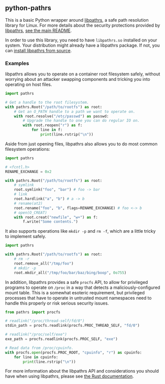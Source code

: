 ## python-pathrs ##

This is a basic Python wrapper around [libpathrs][libpathrs], a safe path
resolution library for Linux. For more details about the security protections
provided by [libpathrs][libpathrs], [see the main README][libpathrs-readme].

In order to use this library, you need to have `libpathrs.so` installed on your
system. Your distribution might already have a libpathrs package. If not, you
can [install libpathrs from source][libpathrs].

### Examples ###

libpathrs allows you to operate on a container root filesystem safely, without
worrying about an attacker swapping components and tricking you into operating
on host files.

```python
import pathrs

# Get a handle to the root filesystem.
with pathrs.Root("/path/to/rootfs") as root:
    # Get an O_PATH handle to a path we want to operate on.
    with root.resolve("/etc/passwd") as passwd:
        # Upgrade the handle to one you can do regular IO on.
        with root.reopen("r") as f:
            for line in f:
                print(line.rstrip("\n"))
```

Aside from just opening files, libpathrs also allows you to do most common
filesystem operations:

```python
import pathrs

# <fcntl.h>
RENAME_EXCHANGE = 0x2

with pathrs.Root("/path/to/rootfs") as root:
    # symlink
    root.symlink("foo", "bar") # foo -> bar
    # link
    root.hardlink("a", "b") # a -> b
    # rename(at2)
    root.rename("foo", "b", flags=RENAME_EXCHANGE) # foo <-> b
    # open(O_CREAT)
    with root.creat("newfile", "w+") as f:
        f.write("Some contents.")
```

It also supports operations like `mkdir -p` and `rm -f`, which are a little
tricky to implement safely.

```python
import pathrs

with pathrs.Root("/path/to/rootfs") as root:
    # rm -r
    root.remove_all("/tmp/foo")
    # mkdir -p
    root.mkdir_all("/tmp/foo/bar/baz/bing/boop", 0o755)
```

In addition, libpathrs provides a safe `procfs` API, to allow for privileged
programs to operate on `/proc` in a way that detects a maliciously-configured
mount table. This is a somewhat esoteric requirement, but privileged processes
that have to operate in untrusted mount namespaces need to handle this
properly or risk serious security issues.

```python
from pathrs import procfs

# readlink("/proc/thread-self/fd/0")
stdin_path = procfs.readlink(procfs.PROC_THREAD_SELF, "fd/0")

# readlink("/proc/self/exe")
exe_path = procfs.readlink(procfs.PROC_SELF, "exe")

# Read data from /proc/cpuinfo.
with procfs.open(procfs.PROC_ROOT, "cpuinfo", "r") as cpuinfo:
    for line in cpuinfo:
        print(line.rstrip("\n"))
```

For more information about the libpathrs API and considerations you should have
when using libpathrs, please see [the Rust documentation][libpathrs-rustdoc].

[libpathrs]: https://github.com/cyphar/libpathrs
[libpathrs-readme]: https://github.com/cyphar/libpathrs/blob/main/README.md
[libpathrs-rustdoc]: https://docs.rs/pathrs
